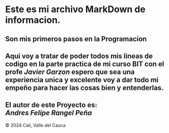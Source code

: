# **Este es mi archivo MarkDown de informacion.**
## Son mis primeros pasos en la Programacion

Aqui voy a tratar de poder todos mis **lineas de codigo** en la parte practica de mi curso BIT con el profe *Javier Garzon* espero que sea una experiencia unica y excelente voy a dar todo mi empeño para hacer las cosas bien y entenderlas.
---


**El autor de este Proyecto es:**   
*Andres Felipe Rangel Peña*
---


:copyright: 2024 Cali, Valle del Cauca

